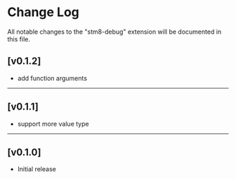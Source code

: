 # Change Log

All notable changes to the "stm8-debug" extension will be documented in this file.

## [v0.1.2]
- add function arguments
***

## [v0.1.1]
- support more value type
***

## [v0.1.0]
- Initial release